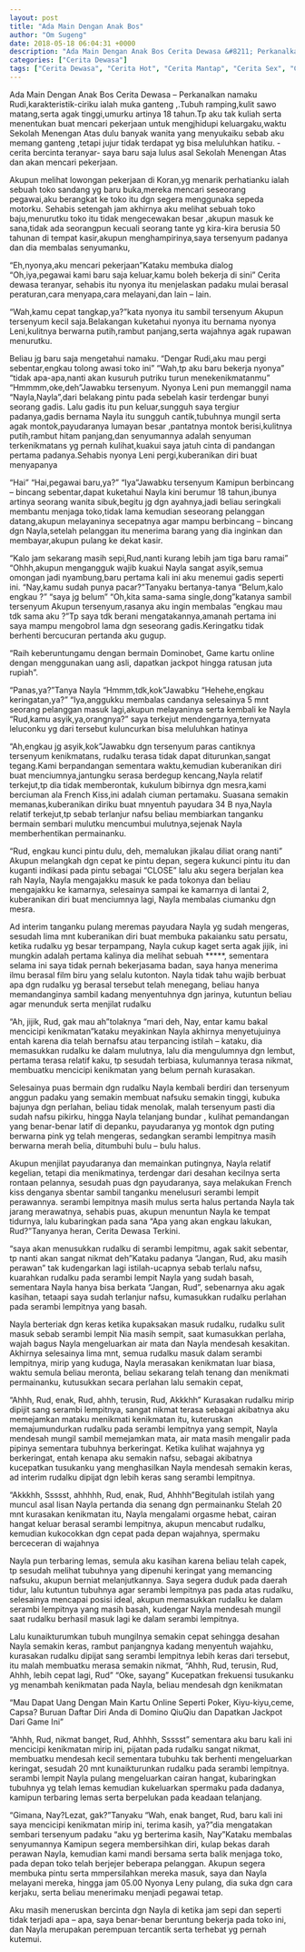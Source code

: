 ```yaml
---
layout: post
title: "Ada Main Dengan Anak Bos"
author: "Om Sugeng"
date: 2018-05-18 06:04:31 +0000
description: "Ada Main Dengan Anak Bos Cerita Dewasa &#8211; Perkanalkan namaku Rudi,karakteristik-ciriku ialah muka ganteng ,.Tubuh ramping,kulit sawo matang,serta agak tinggi,umurku artinya 18 tahun.Tp aku tak ku..."
categories: ["Cerita Dewasa"]
tags: ["Cerita Dewasa", "Cerita Hot", "Cerita Mantap", "Cerita Sex", "Cinta Hanya Nafsu", "Cinta Terlarang"]
---
```


Ada Main Dengan Anak Bos
Cerita Dewasa &#8211; Perkanalkan namaku Rudi,karakteristik-ciriku ialah muka ganteng ,.Tubuh ramping,kulit sawo matang,serta agak tinggi,umurku artinya 18 tahun.Tp aku tak kuliah serta menentukan buat mencari pekerjaan untuk mengjhidupi keluargaku,waktu Sekolah Menengan Atas dulu banyak wanita yang menyukaiku sebab aku memang ganteng ,tetapi jujur tidak terdapat yg bisa meluluhkan hatiku. -cerita bercinta teranyar- saya baru saja lulus asal Sekolah Menengan Atas dan akan mencari pekerjaan.

Akupun melihat lowongan pekerjaan di Koran,yg menarik perhatianku ialah sebuah toko sandang yg baru buka,mereka mencari seseorang pegawai,aku berangkat ke toko itu dgn segera menggunaka sepeda motorku.
Sehabis setengah jam akhirnya aku melihat sebuah toko baju,menurutku toko itu tidak mengecewakan besar ,akupun masuk ke sana,tidak ada seorangpun kecuali seorang tante yg kira-kira berusia 50 tahunan di tempat kasir,akupun menghampirinya,saya tersenyum padanya dan dia membalas senyumanku,

“Eh,nyonya,aku mencari pekerjaan”Kataku membuka dialog
“Oh,iya,pegawai kami baru saja keluar,kamu boleh bekerja di sini”
Cerita dewasa teranyar, sehabis itu nyonya itu menjelaskan padaku mulai berasal peraturan,cara menyapa,cara melayani,dan lain – lain.

“Wah,kamu cepat tangkap,ya?”kata nyonya itu sambil tersenyum
Akupun tersenyum kecil saja.Belakangan kuketahui nyonya itu bernama nyonya Leni,kulitnya berwarna putih,rambut panjang,serta wajahnya agak rupawan menurutku.

Beliau jg baru saja mengetahui namaku.
“Dengar Rudi,aku mau pergi sebentar,engkau tolong awasi toko ini”
“Wah,tp aku baru bekerja nyonya”
“tidak apa-apa,nanti akan kusuruh putriku turun menekenikmatanmu”
“Hmmmm,oke,deh”Jawabku tersenyum.
Nyonya Leni pun memanggil nama
“Nayla,Nayla”,dari belakang pintu pada sebelah kasir terdengar bunyi seorang gadis.
Lalu gadis itu pun keluar,sungguh saya tergiur padanya,gadis bernama Nayla itu sungguh cantik,tubuhnya mungil serta agak montok,payudaranya lumayan besar ,pantatnya montok berisi,kulitnya putih,rambut hitam panjang,dan senyumannya adalah senyuman terkenikmatans yg pernah kulihat,kuakui saya jatuh cinta di pandangan pertama padanya.Sehabis nyonya Leni pergi,kuberanikan diri buat menyapanya

“Hai”
“Hai,pegawai baru,ya?”
“Iya”Jawabku tersenyum
Kamipun berbincang – bincang sebentar,dapat kuketahui Nayla kini berumur 18 tahun,ibunya artinya seorang wanita sibuk,begitu jg dgn ayahnya,jadi beliau seringkali membantu menjaga toko,tidak lama kemudian seseorang pelanggan datang,akupun melayaninya secepatnya agar mampu berbincang – bincang dgn Nayla,setelah pelanggan itu menerima barang yang dia inginkan dan membayar,akupun pulang ke dekat kasir.

“Kalo jam sekarang masih sepi,Rud,nanti kurang lebih jam tiga baru ramai”
“Ohhh,akupun mengangguk
wajib kuakui Nayla sangat asyik,semua omongan jadi nyambung,baru pertama kali ini aku menemui gadis seperti ini.
“Nay,kamu sudah punya pacar?”Tanyaku bertanya-tanya
“Belum,kalo engkau ?”
“saya jg belum”
“Oh,kita sama-sama single,dong”katanya sambil tersenyum
Akupun tersenyum,rasanya aku ingin membalas “engkau mau tdk sama aku ?”Tp saya tdk berani mengatakannya,amanah pertama ini saya mampu mengobrol lama dgn seseorang gadis.Keringatku tidak berhenti bercucuran pertanda aku gugup.

&#8220;Raih keberuntungamu dengan bermain Dominobet, Game kartu online dengan menggunakan uang asli, dapatkan jackpot hingga ratusan juta rupiah&#8221;.

“Panas,ya?”Tanya Nayla
“Hmmm,tdk,kok”Jawabku
“Hehehe,engkau keringatan,ya?”
“Iya,anggukku membalas candanya
selesainya 5 mnt seorang pelanggan masuk lagi,akupun melayaninya serta kembali ke Nayla
“Rud,kamu asyik,ya,orangnya?”
saya terkejut mendengarnya,ternyata leluconku yg dari tersebut kuluncurkan bisa meluluhkan hatinya

“Ah,engkau jg asyik,kok”Jawabku dgn tersenyum
paras cantiknya tersenyum kenikmatans, rudalku terasa tidak dapat diturunkan,sangat tegang.Kami berpandangan sementara waktu,kemudian kuberanikan diri buat menciumnya,jantungku serasa berdegup kencang,Nayla relatif terkejut,tp dia tidak memberontak, kukulum bibirnya dgn mesra,kami berciuman ala French Kiss,ini adalah ciuman pertamaku.
Suasana semakin memanas,kuberanikan diriku buat mnyentuh payudara 34 B nya,Nayla relatif terkejut,tp sebab terlanjur nafsu beliau membiarkan tanganku bermain sembari mulutku mencumbui mulutnya,sejenak Nayla memberhentikan permainanku.

“Rud, engkau kunci pintu dulu, deh, memalukan jikalau diliat orang nanti”
Akupun melangkah dgn cepat ke pintu depan, segera kukunci pintu itu dan kuganti indikasi pada pintu sebagai “CLOSE”
lalu aku segera berjalan kea rah Nayla, Nayla mengajakku masuk ke pada tokonya dan beliau mengajakku ke kamarnya, selesainya sampai ke kamarnya di lantai 2, kuberanikan diri buat menciumnya lagi, Nayla membalas ciumanku dgn mesra.

Ad interim tanganku pulang meremas payudara Nayla yg sudah mengeras, sesudah lima mnt kuberanikan diri buat membuka pakaianku satu persatu, ketika rudalku yg besar terpampang, Nayla cukup kaget serta agak jijik, ini mungkin adalah pertama kalinya dia melihat sebuah *****, sementara selama ini saya tidak pernah bekerjasama badan, saya hanya menerima ilmu berasal film biru yang selalu kutonton.
Nayla tidak tahu wajib berbuat apa dgn rudalku yg berasal tersebut telah menegang, beliau hanya memandanginya sambil kadang menyentuhnya dgn jarinya, kutuntun beliau agar menunduk serta menjilat rudalku

“Ah, jijik, Rud, gak mau ah”tolaknya
“mari deh, Nay, entar kamu bakal mencicipi kenikmatan”kataku meyakinkan
Nayla akhirnya menyetujuinya entah karena dia telah bernafsu atau terpancing istilah – kataku, dia memasukkan rudalku ke dalam mulutnya, lalu dia mengulumnya dgn lembut, pertama terasa relatif kaku, tp sesudah terbiasa, kulumannya terasa nikmat, membuatku mencicipi kenikmatan yang belum pernah kurasakan.

Selesainya puas bermain dgn rudalku Nayla kembali berdiri dan tersenyum anggun padaku yang semakin membuat nafsuku semakin tinggi, kubuka bajunya dgn perlahan, beliau tidak menolak, malah tersenyum
pasti dia sudah nafsu pikirku, hingga Nayla telanjang bundar , kulihat pemandangan yang benar-benar latif di depanku, payudaranya yg montok dgn puting berwarna pink yg telah mengeras, sedangkan serambi lempitnya masih berwarna merah belia, ditumbuhi bulu – bulu halus.

Akupun menjilat payudaranya dan memainkan putingnya, Nayla relatif kegelian, tetapi dia menikmatinya, terdengar dari desahan kecilnya serta rontaan pelannya, sesudah puas dgn payudaranya, saya melakukan French kiss denganya sbentar sambil tanganku menelusuri serambi lempit perawannya.
serambi lempitnya masih mulus serta halus pertanda Nayla tak jarang merawatnya, sehabis puas, akupun menuntun Nayla ke tempat tidurnya, lalu kubaringkan pada sana
“Apa yang akan engkau lakukan, Rud?”Tanyanya heran, Cerita Dewasa Terkini.

“saya akan menusukkan rudalku di serambi lempitmu, agak sakit sebentar, tp nanti akan sangat nikmat deh”Kataku padanya
“Jangan, Rud, aku masih perawan”
tak kudengarkan lagi istilah-ucapnya sebab terlalu nafsu, kuarahkan rudalku pada serambi lempit Nayla yang sudah basah, sementara Nayla hanya bisa berkata “Jangan, Rud”, sebenarnya aku agak kasihan, tetaapi saya sudah terlanjur nafsu, kumasukkan rudalku perlahan pada serambi lempitnya yang basah.

Nayla berteriak dgn keras ketika kupaksakan masuk rudalku, rudalku sulit masuk sebab serambi lempit Nia masih sempit, saat kumasukkan perlaha, wajah bagus Nayla mengeluarkan air mata dan Nayla mendesah kesakitan.
Akhirnya selesainya lima mnt, semua rudalku masuk dalam serambi lempitnya, mirip yang kuduga, Nayla merasakan kenikmatan luar biasa, waktu semula beliau meronta, beliau sekarang telah tenang dan menikmati permainanku, kutusukkan secara perlahan lalu semakin cepat,

“Ahhh, Rud, enak, Rud, ahhh, terusin, Rud, Akkkhh”
Kurasakan rudalku mirip dipijit sang serambi lempitnya, sangat nikmat terasa sebagai akibatnya aku memejamkan mataku menikmati kenikmatan itu, kuteruskan memajumundurkan rudalku pada serambi lempitnya yang sempit, Nayla mendesah mungil sambil memejamkan mata, air mata masih mengalir pada pipinya sementara tubuhnya berkeringat.
Ketika kulihat wajahnya yg berkeringat, entah kenapa aku semakin nafsu, sebagai akibatnya kucepatkan tusukanku yang menghasilkan Nayla mendesah semakin keras, ad interim rudalku dipijat dgn lebih keras sang serambi lempitnya.

“Akkkhh, Ssssst, ahhhhh, Rud, enak, Rud, Ahhhh”Begitulah istilah yang muncul asal lisan Nayla pertanda dia senang dgn permainanku
Stelah 20 mnt kurasakan kenikmatan itu, Nayla mengalami orgasme hebat, cairan hangat keluar berasal serambi lempitnya, akupun mencabut rudalku, kemudian kukocokkan dgn cepat pada depan wajahnya, spermaku berceceran di wajahnya

Nayla pun terbaring lemas, semula aku kasihan karena beliau telah capek, tp sesudah melihat tubuhnya yang dipenuhi keringat yang memancing nafsuku, akupun berniat melanjutkannya.
Saya segera duduk pada daerah tidur, lalu kutuntun tubuhnya agar serambi lempitnya pas pada atas rudalku, selesainya mencapai posisi ideal, akupun memasukkan rudalku ke dalam serambi lempitnya yang masih basah, kudengar Nayla mendesah mungil saat rudalku berhasil masuk lagi ke dalam serambi lempitnya.

Lalu kunaikturumkan tubuh mungilnya semakin cepat sehingga desahan Nayla semakin keras, rambut panjangnya kadang menyentuh wajahku, kurasakan rudalku dipijat sang serambi lempitnya lebih keras dari tersebut, itu malah membuatku merasa semakin nikmat,
“Ahhh, Rud, terusin, Rud, Ahhh, lebih cepat lagi, Rud”
“Oke, sayang”
Kucepatkan frekuensi tusukanku yg menambah kenikmatan pada Nayla, beliau mendesah dgn kenikmatan

&#8220;Mau Dapat Uang Dengan Main Kartu Online Seperti Poker, Kiyu-kiyu,ceme, Capsa? Buruan Daftar Diri Anda di Domino QiuQiu dan Dapatkan Jackpot Dari Game Ini&#8221;

“Ahhh, Rud, nikmat banget, Rud, Ahhhh, Ssssst”
sementara aku baru kali ini mencicipi kenikmatan mirip ini, pijatan pada rudalku sangat nikmat, membuatku mendesah kecil sementara tubuhku tak berhenti mengeluarkan keringat, sesudah 20 mnt kunaikturunkan rudalku pada serambi lempitnya.
serambi lempit Nayla pulang mengeluarkan cairan hangat, kubaringkan tubuhnya yg telah lemas kemudian kukeluarkan spermaku pada dadanya, kamipun terbaring lemas serta berpelukan pada keadaan telanjang.

“Gimana, Nay?Lezat, gak?”Tanyaku
“Wah, enak banget, Rud, baru kali ini saya mencicipi kenikmatan mirip ini, terima kasih, ya?”dia mengatakan sembari tersenyum padaku
“aku yg berterima kasih, Nay”Kataku membalas senyumannya
Kamipun segera membersihkan diri, kulap bekas darah perawan Nayla, kemudian kami mandi bersama serta balik menjaga toko, pada depan toko telah berjejer beberapa pelanggan.
Akupun segera membuka pintu serta mmpersilahkan mereka masuk, saya dan Nayla melayani mereka, hingga jam 05.00 Nyonya Leny pulang, dia suka dgn cara kerjaku, serta beliau menerimaku menjadi pegawai tetap.

Aku masih meneruskan bercinta dgn Nayla di ketika jam sepi dan seperti tidak terjadi apa – apa, saya benar-benar beruntung bekerja pada toko ini, dan Nayla merupakan perempuan tercantik serta terhebat yg pernah kutemui.